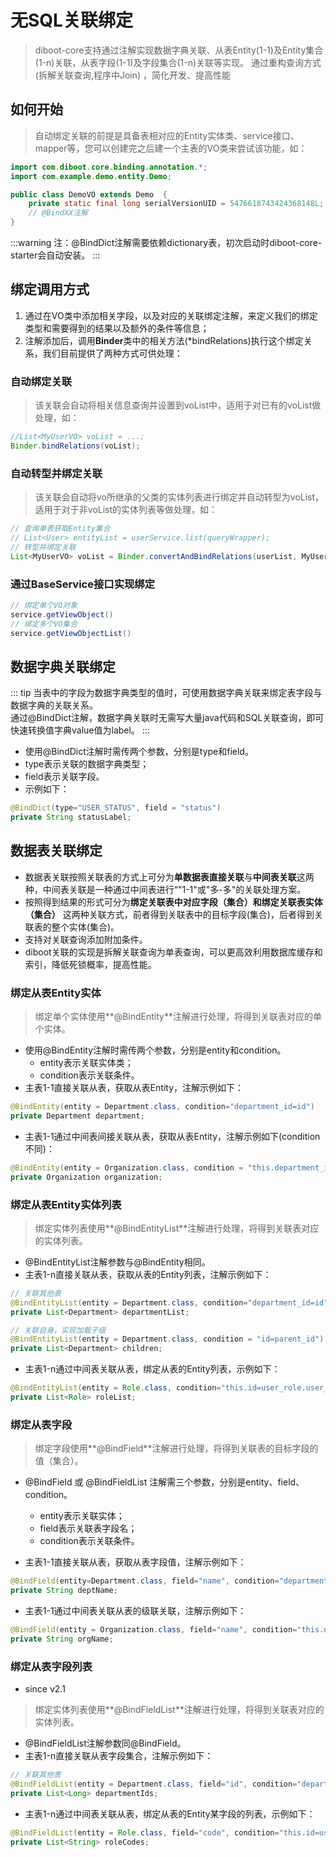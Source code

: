# 无SQL关联绑定

> diboot-core支持通过注解实现数据字典关联、从表Entity(1-1)及Entity集合(1-n)关联，从表字段(1-1)及字段集合(1-n)关联等实现。
> 通过重构查询方式 (拆解关联查询,程序中Join) ，简化开发、提高性能

## 如何开始
> 自动绑定关联的前提是具备表相对应的Entity实体类、service接口、mapper等，您可以创建完之后建一个主表的VO类来尝试该功能，如：
```java
import com.diboot.core.binding.annotation.*;
import com.example.demo.entity.Demo;

public class DemoVO extends Demo  {
    private static final long serialVersionUID = 5476618743424368148L;
    // @BindXX注解
}
```

:::warning
注：@BindDict注解需要依赖dictionary表，初次启动时diboot-core-starter会自动安装。
:::

## 绑定调用方式
1. 通过在VO类中添加相关字段，以及对应的关联绑定注解，来定义我们的绑定类型和需要得到的结果以及额外的条件等信息；
2. 注解添加后，调用**Binder**类中的相关方法(*bindRelations)执行这个绑定关系，我们目前提供了两种方式可供处理：
### 自动绑定关联
> 该关联会自动将相关信息查询并设置到voList中，适用于对已有的voList做处理，如：
```java
//List<MyUserVO> voList = ...; 
Binder.bindRelations(voList);
```
### 自动转型并绑定关联
> 该关联会自动将vo所继承的父类的实体列表进行绑定并自动转型为voList，适用于对于非voList的实体列表等做处理，如：
```java
// 查询单表获取Entity集合
// List<User> entityList = userService.list(queryWrapper);
// 转型并绑定关联
List<MyUserVO> voList = Binder.convertAndBindRelations(userList, MyUserVO.class);
```
### 通过BaseService接口实现绑定
```java
// 绑定单个VO对象
service.getViewObject()
// 绑定多个VO集合
service.getViewObjectList()
```
## 数据字典关联绑定
::: tip
当表中的字段为数据字典类型的值时，可使用数据字典关联来绑定表字段与数据字典的关联关系。
<br>
通过@BindDict注解，数据字典关联时无需写大量java代码和SQL关联查询，即可快速转换值字典value值为label。
:::
* 使用@BindDict注解时需传两个参数，分别是type和field。
 * type表示关联的数据字典类型；
 * field表示关联字段。
* 示例如下：
```java
@BindDict(type="USER_STATUS", field = "status")
private String statusLabel;
```

## 数据表关联绑定
* 数据表关联按照关联表的方式上可分为**单数据表直接关联**与**中间表关联**这两种，中间表关联是一种通过中间表进行“"1-1"或"多-多"的关联处理方案。
* 按照得到结果的形式可分为**绑定关联表中对应字段（集合）**和**绑定关联表实体（集合）** 这两种关联方式，前者得到关联表中的目标字段(集合)，后者得到关联表的整个实体(集合)。
* 支持对关联查询添加附加条件。
* diboot关联的实现是拆解关联查询为单表查询，可以更高效利用数据库缓存和索引，降低死锁概率，提高性能。

### 绑定从表Entity实体
> 绑定单个实体使用**@BindEntity**注解进行处理，将得到关联表对应的单个实体。
* 使用@BindEntity注解时需传两个参数，分别是entity和condition。
    * entity表示关联实体类；
    * condition表示关联条件。
* 主表1-1直接关联从表，获取从表Entity，注解示例如下：
```java
@BindEntity(entity = Department.class, condition="department_id=id")
private Department department;
```
* 主表1-1通过中间表间接关联从表，获取从表Entity，注解示例如下(condition不同)：
```java
@BindEntity(entity = Organization.class, condition = "this.department_id=department.id AND department.org_id=id")
private Organization organization;
```

### 绑定从表Entity实体列表
> 绑定实体列表使用**@BindEntityList**注解进行处理，将得到关联表对应的实体列表。
* @BindEntityList注解参数与@BindEntity相同。
* 主表1-n直接关联从表，获取从表的Entity列表，注解示例如下：
```java
// 关联其他表
@BindEntityList(entity = Department.class, condition="department_id=id")
private List<Department> departmentList;

// 关联自身，实现加载子级
@BindEntityList(entity = Department.class, condition = "id=parent_id")
private List<Department> children;
```
* 主表1-n通过中间表关联从表，绑定从表的Entity列表，示例如下：
```java
@BindEntityList(entity = Role.class, condition="this.id=user_role.user_id AND user_role.role_id=id")
private List<Role> roleList;
```

### 绑定从表字段
> 绑定字段使用**@BindField**注解进行处理，将得到关联表的目标字段的值（集合）。
* @BindField 或 @BindFieldList 注解需三个参数，分别是entity、field、condition。
    * entity表示关联实体；
    * field表示关联表字段名；
    * condition表示关联条件。

* 主表1-1直接关联从表，获取从表字段值，注解示例如下：
```java
@BindField(entity=Department.class, field="name", condition="department_id=id AND parent_id>=0")
private String deptName;
```

* 主表1-1通过中间表关联从表的级联关联，注解示例如下：
```java
@BindField(entity = Organization.class, field="name", condition="this.department_id=department.id AND department.org_id=id")
private String orgName;
```

### 绑定从表字段列表
* since v2.1
> 绑定实体列表使用**@BindFieldList**注解进行处理，将得到关联表对应的实体列表。
* @BindFieldList注解参数同@BindField。
* 主表1-n直接关联从表字段集合，注解示例如下：
```java
// 关联其他表
@BindFieldList(entity = Department.class, field="id", condition="department_id=id")
private List<Long> departmentIds;

```
* 主表1-n通过中间表关联从表，绑定从表的Entity某字段的列表，示例如下：
```java
@BindFieldList(entity = Role.class, field="code", condition="this.id=user_role.user_id AND user_role.role_id=id")
private List<String> roleCodes;
```